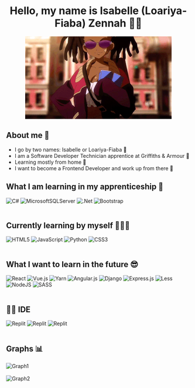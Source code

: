 <h1 align="center"> Hello, my name is Isabelle (Loariya-Fiaba) Zennah 👋🏽 </h1>
<p align="center">
  <img src="girl_gif.gif?raw=true" alt="Sublime's custom image"/>
</p>

## About me 🍧

- I go by two names: Isabelle or Loariya-Fiaba 🐇
- I am a Software Developer Technician apprentice at Griffiths & Armour 🏢
- Learning mostly from home 🏡
- I want to become a Frontend Developer and work up from there 🌠


## What I am learning in my apprenticeship 📑
![C#](https://img.shields.io/badge/c%23-%23239120.svg?style=for-the-badge&logo=c-sharp&logoColor=white)   ![MicrosoftSQLServer](https://img.shields.io/badge/Microsoft%20SQL%20Sever-CC2927?style=for-the-badge&logo=microsoft%20sql%20server&logoColor=white) ![.Net](https://img.shields.io/badge/.NET-5C2D91?style=for-the-badge&logo=.net&logoColor=white) ![Bootstrap](https://img.shields.io/badge/bootstrap-%23563D7C.svg?style=for-the-badge&logo=bootstrap&logoColor=white)
<br> <br>

## Currently learning by myself 🧑🏽‍💻
![HTML5](https://img.shields.io/badge/html5-%23E34F26.svg?style=for-the-badge&logo=html5&logoColor=white) ![JavaScript](https://img.shields.io/badge/javascript-%23323330.svg?style=for-the-badge&logo=javascript&logoColor=%23F7DF1E) ![Python](https://img.shields.io/badge/python-3670A0?style=for-the-badge&logo=python&logoColor=ffdd54) ![CSS3](https://img.shields.io/badge/css3-%231572B6.svg?style=for-the-badge&logo=css3&logoColor=white)
<br> <br>

## What I want to learn in the future 😎
![React](https://img.shields.io/badge/react-%2320232a.svg?style=for-the-badge&logo=react&logoColor=%2361DAFB) ![Vue.js](https://img.shields.io/badge/vuejs-%2335495e.svg?style=for-the-badge&logo=vuedotjs&logoColor=%234FC08D) ![Yarn](https://img.shields.io/badge/yarn-%232C8EBB.svg?style=for-the-badge&logo=yarn&logoColor=white) ![Angular.js](https://img.shields.io/badge/angular.js-%23E23237.svg?style=for-the-badge&logo=angularjs&logoColor=white) ![Django](https://img.shields.io/badge/django-%23092E20.svg?style=for-the-badge&logo=django&logoColor=white) ![Express.js](https://img.shields.io/badge/express.js-%23404d59.svg?style=for-the-badge&logo=express&logoColor=%2361DAFB) ![Less](https://img.shields.io/badge/less-2B4C80?style=for-the-badge&logo=less&logoColor=white) ![NodeJS](https://img.shields.io/badge/node.js-6DA55F?style=for-the-badge&logo=node.js&logoColor=white) ![SASS](https://img.shields.io/badge/SASS-hotpink.svg?style=for-the-badge&logo=SASS&logoColor=white)
<br> <br>

## 👩‍💻 IDE 
![Replit](https://img.shields.io/badge/replit-667881?style=for-the-badge&logo=replit&logoColor=white) ![Replit](https://img.shields.io/badge/Visual_Studio-5C2D91?style=for-the-badge&logo=visual%20studio&logoColor=white)  ![Replit](https://img.shields.io/badge/Visual_Studio_Code-0078D4?style=for-the-badge&logo=visual%20studio%20code&logoColor=white)
<br> <br>

## Graphs 📊
![Graph1](https://github-readme-stats.vercel.app/api?username=FaerieCoder) <br> <br> ![Graph2](	https://github-readme-stats.vercel.app/api/top-langs/?username=FaerieCoder)
